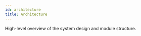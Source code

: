 ```yaml
---
id: architecture
title: Architecture
---
```


High-level overview of the system design and module structure.
